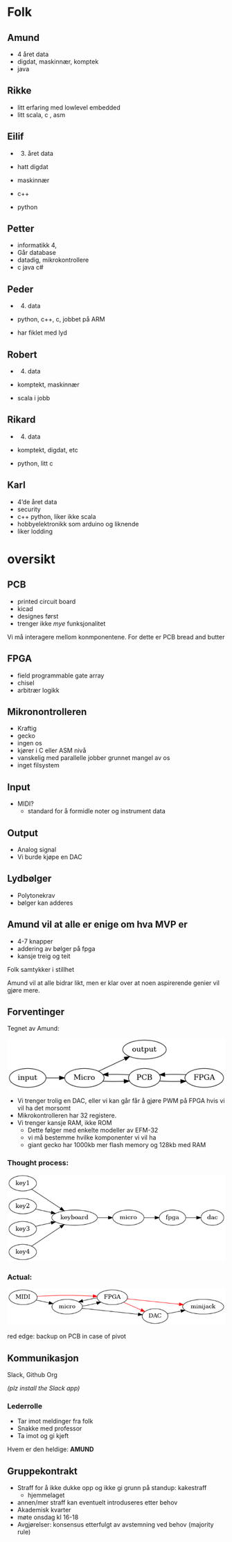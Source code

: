 # Folk

## Amund

  - 4 året data
  - digdat, maskinnær, komptek
  - java

## Rikke

  - litt erfaring med lowlevel embedded
  - litt scala, c , asm

## Eilif

  - 3.  året data

  - hatt digdat

  - maskinnær

  - c++

  - python

## Petter

  - informatikk 4,
  - Går database
  - datadig, mikrokontrollere
  - c java c\#

## Peder

  - 4.  data

  - python, c++, c, jobbet på ARM

  - har fiklet med lyd

## Robert

  - 4.  data

  - komptekt, maskinnær

  - scala i jobb

## Rikard

  - 4.  data

  - komptekt, digdat, etc

  - python, litt c

## Karl

  - 4’de året data
  - security
  - c++ python, liker ikke scala
  - hobbyelektronikk som arduino og liknende
  - liker lodding

# oversikt

## PCB

  - printed circuit board
  - kicad
  - designes først
  - trenger ikke *mye* funksjonalitet

Vi må interagere mellom konmponentene. For dette er PCB bread and butter

## FPGA

  - field programmable gate array
  - chisel
  - arbitrær logikk

## Mikronontrolleren

  - Kraftig
  - gecko
  - ingen os
  - kjører i C eller ASM nivå
  - vanskelig med parallelle jobber grunnet mangel av os
  - inget filsystem

## Input

  - MIDI?
      - standard for å formidle noter og instrument data

## Output

  - Analog signal
  - Vi burde kjøpe en DAC

## Lydbølger

  - Polytonekrav
  - bølger kan adderes

## Amund vil at alle er enige om hva MVP er

  - 4-7 knapper
  - addering av bølger på fpga
  - kansje treig og teit

Folk samtykker i stillhet

Amund vil at alle bidrar likt, men er klar over at noen aspirerende
genier vil gjøre mere.

## Forventinger

Tegnet av Amund:

![](pd-images/3a2b5f0f95400658dc4b9eaf2730786deb88cdfb.png)

  - Vi trenger trolig en DAC, eller vi kan går får å gjøre PWM på FPGA
    hvis vi vil ha det morsomt
  - Mikrokontrolleren har 32 registere.
  - Vi trenger kansje RAM, ikke ROM
      - Dette følger med enkelte modeller av EFM-32
      - vi må bestemme hvilke komponenter vi vil ha
      - giant gecko har 1000kb mer flash memory og 128kb med RAM

### Thought process:

![](pd-images/bcfdb3c7da7bdc99b18209f6af6c0bcb10df9996.png)

### Actual:

![](pd-images/b00fb2020befabdda1472e25eb1b6a526b0aac22.png)

red edge: backup on PCB in case of pivot

## Kommunikasjon

Slack, Github Org

*(plz install the Slack app)*

### Lederrolle

  - Tar imot meldinger fra folk
  - Snakke med professor
  - Ta imot og gi kjeft

Hvem er den heldige: **AMUND**

## Gruppekontrakt

  - Straff for å ikke dukke opp og ikke gi grunn på standup: kakestraff
      - hjemmelaget
  - annen/mer straff kan eventuelt introduseres etter behov
  - Akademisk kvarter
  - møte onsdag kl 16-18
  - Avgjørelser: konsensus etterfulgt av avstemning ved behov (majority
    rule)
